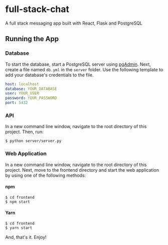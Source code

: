 # full-stack-chat
A full stack messaging app built with React, Flask and PostgreSQL

## Running the App
### Database
To start the database, start a PostgreSQL server using [pgAdmin](https://www.pgadmin.org).
Next, create a file named `db.yml` in the `server` folder. Use the following template to add your database's credentials to the file.
```yml
host: localhost
database: YOUR_DATABASE
user: YOUR_USER
password: YOUR_PASSWORD
port: 5432
```

### API
In a new command line window, navigate to the root directory of this project. Then, run:
```console
$ python server/server.py
```

### Web Application
In a new command line window, navigate to the root directory of this project. Next, move to the frontend directory and start the web application by using one of the following methods:
#### npm
```console
$ cd frontend
$ npm start
```

#### Yarn
```console
$ cd frontend
$ yarn start
```

And, that's it. Enjoy!